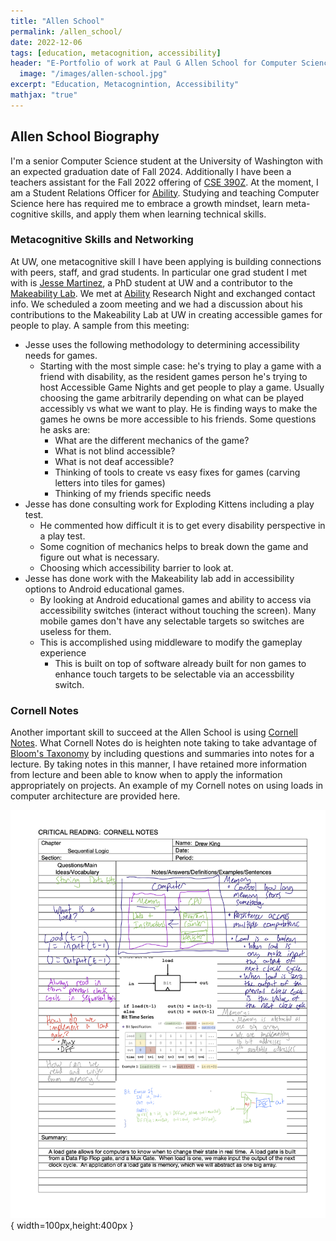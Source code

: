 ```yaml
---
title: "Allen School"
permalink: /allen_school/
date: 2022-12-06
tags: [education, metacognition, accessibility]
header: "E-Portfolio of work at Paul G Allen School for Computer Science"
  image: "/images/allen-school.jpg"
excerpt: "Education, Metacognintion, Accessibility"
mathjax: "true"
---
```

## Allen School Biography

I'm a senior Computer Science student at the University of Washington with an expected graduation date of Fall 2024.  Additionally I have been a teachers assistant for the Fall 2022 offering of [CSE 390Z](https://courses.cs.washington.edu/courses/cse390z/22au/). At the moment, I am a Student Relations Officer for [Ability](https://ability.cs.washington.edu). Studying and teaching Computer Science here has required me to embrace a growth mindset, learn meta-cognitive skills, and apply them when learning technical skills.

### Metacognitive Skills and Networking

At UW, one metacognitive skill I have been applying is building connections with peers, staff, and grad students.  In particular one grad student I met with is [Jesse Martinez](https://homes.cs.washington.edu/~jessejm/), a PhD student at UW and a contributor to the [Makeability Lab](https://makeabilitylab.cs.washington.edu/member/jessemartinez/).  We met at [Ability](https://ability.cs.washington.edu) Research Night and exchanged contact info. We scheduled a zoom meeting and we had a discussion about his contributions to the Makeability Lab at UW in creating accessible games for people to play.  A sample from this meeting:

- Jesse uses the following methodology to determining accessibility needs for games.
  - Starting with the most simple case: he's trying to play a game with a friend with disability, as the resident games person he's trying to host Accessible Game Nights and get people to play a game.  Usually choosing the game arbitrarily depending on what can be played accessibly vs what we want to play.  He is finding ways to make the games he owns be more accessible to his friends.  Some questions he asks are:
    - What are the different mechanics of the game?  
    - What is not blind accessible?  
    - What is not deaf accessible?
    - Thinking of tools to create vs easy fixes for games (carving letters into tiles for games)
    - Thinking of my friends specific needs
- Jesse has done consulting work for Exploding Kittens including a play test.
  - He commented how difficult it is to get every disability perspective in a play test.  
  - Some cognition of mechanics helps to break down the game and figure out what is necessary.
  - Choosing which accessibility barrier to look at.
- Jesse has done work with the Makeability lab add in accessibility options to Android educational games.
  - By looking at Android educational games and ability to access via accessibility switches (interact without touching the screen).  Many mobile games don't have any selectable targets so switches are useless for them.
  - This is accomplished using middleware to modify the gameplay experience
    - This is built on top of software already built for non games to enhance touch targets to be selectable via an accessbility switch.

### Cornell Notes

Another important skill to succeed at the Allen School is using [Cornell Notes](https://lsc.cornell.edu/wp-content/uploads/2016/10/Cornell-NoteTaking-System.pdf).  What Cornell Notes do is heighten note taking to take advantage of [Bloom's Taxonomy](https://cft.vanderbilt.edu/guides-sub-pages/blooms-taxonomy/) by including questions and summaries into notes for a lecture.  By taking notes in this manner, I have retained more information from lecture and been able to know when to apply the information appropriately on projects.  An example of my Cornell notes on using loads in computer architecture are provided here. 

![Cornell Notes](../images/cornell_notes.png){ width=100px,height:400px }
